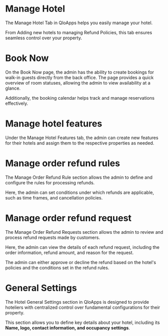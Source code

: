 # Manage Hotel
The Manage Hotel Tab in QloApps helps you easily manage your hotel.

From Adding new hotels to managing Refund Policies, this tab ensures seamless control over your property.

# Book Now
On the Book Now page, the admin has the ability to create bookings for walk-in guests directly from the back office. The page provides a quick overview of room statuses, allowing the admin to view availability at a glance. 

Additionally, the booking calendar helps track and manage reservations effectively. 

# Manage hotel features
Under the Manage Hotel Features tab, the admin can create new features for their hotels and assign them to the respective properties as needed.

# Manage order refund rules

The Manage Order Refund Rule section allows the admin to define and configure the rules for processing refunds. 

Here, the admin can set conditions under which refunds are applicable, such as time frames, and cancellation policies.

# Manage order refund request

 The Manage Order Refund Requests section allows the admin to review and process refund requests made by customers. 
 
Here, the admin can view the details of each refund request, including the order information, refund amount, and reason for the request.

The admin can either approve or decline the refund based on the hotel's policies and the conditions set in the refund rules. 

# General Settings
The Hotel General Settings section in QloApps is designed to provide hoteliers with centralized control over fundamental configurations for their property. 

This section allows you to define key details about your hotel, including its **Name, logo, contact information, and occupancy settings**. 
